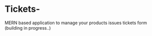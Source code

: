 # Tickets-
MERN based application to manage your products issues tickets form (building in progress..)

